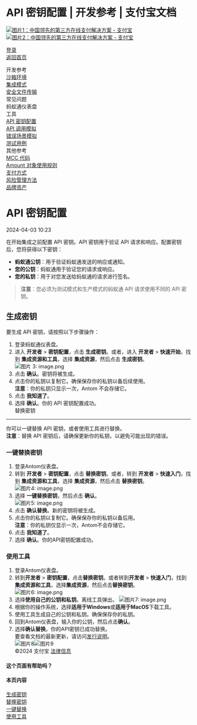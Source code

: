 API 密钥配置 | 开发参考 | 支付宝文档
===============

[![图片1：中国领先的第三方在线支付解决方案 - 支付宝](https://ac.alipay.com/storage/2024/3/26/d66c43c0-440d-4c97-9976-f2028a2c8c5e.svg)![图片2：中国领先的第三方在线支付解决方案 - 支付宝](https://ac.alipay.com/storage/2024/3/26/a48bd336-aea0-4f16-bf83-616eacbb4434.svg)](/docs/)

[登录](https://global.alipay.com/ilogin/account_login.htm?goto=https%3A%2F%2Fglobal.alipay.com%2Fdocs%2Fac%2Fref%2Fkey_config_en)  
[返回首页](../../)  

开发参考  
[沙箱环境](/docs/ac/ref/sandbox)  
[集成模式](/docs/ac/ref/oy9921)  
[安全文件传输](/docs/ac/ref/xgcpey)  
常见问题  
蚂蚁通仪表盘  
工具  
[API 密钥配置](/docs/ac/ref/key_config_en)  
[API 调用模拟](/docs/ac/ref/api_call_sim_en)  
[错误场景模拟](/docs/ac/ref/error_scenario_sim_en)  
[测试用例](/docs/ac/ref/test_case_en)  
其他参考  
[MCC 代码](/docs/ac/ref/mcccodes)  
[Amount 对象使用规则](/docs/ac/ref/cc)  
[支付方式](/docs/ac/ref/payment_method)  
[风险管理方法](/docs/ac/ref/risk_methods)  
[品牌资产](/docs/ac/ref/brandasset)  

API 密钥配置
=====================

2024-04-03 10:23

在开始集成之前配置 API 密钥。API 密钥用于验证 API 请求和响应。配置密钥后，您将获得以下密钥：

*   **蚂蚁通公钥**：用于验证蚂蚁通发送的响应或通知。
*   **您的公钥**：蚂蚁通用于验证您的请求或响应。
*   **您的私钥**：用于对您发送给蚂蚁通的请求进行签名。

> **注意**：您必须为测试模式和生产模式的蚂蚁通 API 请求使用不同的 API 密钥。

生成密钥
-------------

要生成 API 密钥，请按照以下步骤操作：

1.  登录蚂蚁通仪表盘。
2. 进入 **开发者** > **密钥配置**，点击 **生成密钥**。或者，进入 **开发者** > **快速开始**，找到 **集成资源和工具**，选择 **集成资源**，然后点击 **生成密钥**。  
   ![图片 3: image.png](https://idocs-assets.marmot-cloud.com/storage/idocs87c36dc8dac653c1/1712137530324-4bde82ed-a990-478d-8a87-dc4b54344dc1.png)  
3. 点击 **确认**。密钥将被生成。
4. 点击你的私钥以复制它。确保保存你的私钥以备后续使用。  
   **注意**：你的私钥只显示一次，Antom 不会存储它。  
5. 点击 **我知道了**。
6. 选择 **确认**。你的 API 密钥配置成功。  
替换密钥
------------  
你可以一键替换 API 密钥，或者使用工具进行替换。  
**注意**：替换 API 密钥后，请确保更新你的私钥，以避免可能出现的错误。
### 一键替换密钥  
1. 登录Antom仪表盘。
2. 转到 **开发者** > **密钥配置**，点击 **替换密钥**。或者，转到 **开发者** > **快速入门**，找到 **集成资源和工具**，选择 **集成资源**，然后点击 **替换密钥**。  
   ![图片4: image.png](https://idocs-assets.marmot-cloud.com/storage/idocs87c36dc8dac653c1/1712137611781-9743d2cb-5fdd-44b9-8e45-e42b20a3e4d5.png)  
3. 选择 **一键替换密钥**，然后点击 **确认**。  
   ![图片5: image.png](https://idocs-assets.marmot-cloud.com/storage/idocs87c36dc8dac653c1/1712137654651-e86f8602-e997-40cd-8d71-2be8aa82e260.png)  
4. 点击 **确认替换**。新的密钥将被生成。
5. 点击你的私钥以复制它。确保保存你的私钥以备后用。  
   **注意**：你的私钥仅显示一次，Antom不会存储它。  
6. 点击 **我知道了**。
7. 选择 **确认**。你的API密钥配置成功。
### 使用工具

1. 登录Antom仪表盘。
2. 转到**开发者** > **密钥配置**，点击**替换密钥**。或者转到**开发者** > **快速入门**，找到**集成资源和工具**，选择**集成资源**，然后点击**替换密钥**。  
   ![图片6: image.png](https://idocs-assets.marmot-cloud.com/storage/idocs87c36dc8dac653c1/1712137611781-9743d2cb-5fdd-44b9-8e45-e42b20a3e4d5.png)  
3. 选择**使用自己的公钥和私钥**。离线工具弹出。
   ![图片7: image.png](https://idocs-assets.marmot-cloud.com/storage/idocs87c36dc8dac653c1/1712137954683-271f441a-8ac6-4cb1-84ea-cee7d347847a.png)  
4. 根据你的操作系统，选择**适用于Windows**或**适用于MacOS**下载工具。
5. 使用工具生成自己的公钥和私钥。确保保存你的私钥。
6. 回到Antom仪表盘，输入你的公钥，然后点击**确认**。
7. 选择**确认替换**。你的API密钥已成功替换。  
   要查看文档的最新更新，请访问[发行说明](https://global.alipay.com/docs/releasenotes)。  
   ![图片8](https://ac.alipay.com/storage/2021/5/20/19b2c126-9442-4f16-8f20-e539b1db482a.png)![图片9](https://ac.alipay.com/storage/2021/5/20/e9f3f154-dbf0-455f-89f0-b3d4e0c14481.png)  
   ©2024 支付宝 [法律信息](https://global.alipay.com/docs/ac/platform/membership)  

#### 这个页面有帮助吗？

#### 本页内容

[生成密钥](#MajB9 "生成密钥")  
[替换密钥](#TurvG "替换密钥")  
[一键替换](#Hdr56 "一键替换")  
[使用工具](#x2w64 "使用工具")